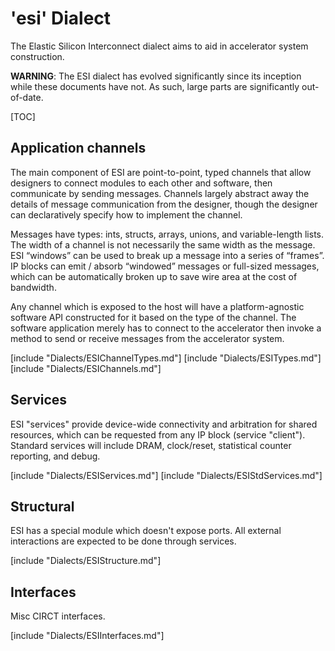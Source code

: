 # 'esi' Dialect

The Elastic Silicon Interconnect dialect aims to aid in accelerator system construction.

**WARNING**: The ESI dialect has evolved significantly since its inception while
these documents have not. As such, large parts are significantly out-of-date.

[TOC]

## Application channels

The main component of ESI are point-to-point, typed channels that allow
designers to connect modules to each other and software, then communicate by
sending messages. Channels largely abstract away the details of message
communication from the designer, though the designer can declaratively specify
how to implement the channel.

Messages have types: ints, structs, arrays, unions, and variable-length lists.
The width of a channel is not necessarily the same width as the message. ESI
“windows” can be used to break up a message into a series of “frames”. IP blocks
can emit / absorb “windowed” messages or full-sized messages, which can be
automatically broken up to save wire area at the cost of bandwidth.

Any channel which is exposed to the host will have a platform-agnostic software
API constructed for it based on the type of the channel. The software
application merely has to connect to the accelerator then invoke a method to
send or receive messages from the accelerator system.

[include "Dialects/ESIChannelTypes.md"]
[include "Dialects/ESITypes.md"]
[include "Dialects/ESIChannels.md"]

## Services

ESI "services" provide device-wide connectivity and arbitration for shared
resources, which can be requested from any IP block (service "client"). Standard
services will include DRAM, clock/reset, statistical counter reporting, and
debug.

[include "Dialects/ESIServices.md"]
[include "Dialects/ESIStdServices.md"]

## Structural

ESI has a special module which doesn't expose ports. All external interactions
are expected to be done through services.

[include "Dialects/ESIStructure.md"]

## Interfaces

Misc CIRCT interfaces.

[include "Dialects/ESIInterfaces.md"]
